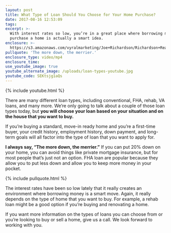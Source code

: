 ```yaml
---
layout: post
title: What Type of Loan Should You Choose for Your Home Purchase?
date: 2017-08-16 12:53:09
tags:
excerpt: >-
  With interest rates so low, you’re in a great place where borrowing money to
  purchase a home is actually a smart idea.
enclosure: >-
  https://s3.amazonaws.com/vyralmarketing/Joe+Richardson/Richardson+Real+Estate-+What+Type+of+Loan+Should+You+Choose+for+Your+Home+Purchase%253F.mp4
pullquote: 'The more down, the merrier.'
enclosure_type: video/mp4
enclosure_time:
use_youtube_image: true
youtube_alternate_image: /uploads/loan-types-youtube.jpg
youtube_code: SEKtsjg1aQs
---
```



{% include youtube.html %}

There are many different loan types, including conventional, FHA, rehab, VA loans, and many more. We’re only going to talk about a couple of those loan types today, but **you will choose your loan based on your situation and on the house that you want to buy.**

If you’re buying a standard, move-in ready home and you’re a first-time buyer, your credit history, employment history, down payment, and long-term goals will all factor into the type of loan that you want to apply for. &nbsp;

**I always say, “The more down, the merrier.”** If you can put 20% down on your home, you can avoid things like private mortgage insurance, but for most people that’s just not an option. FHA loan are popular because they allow you to put less down and allow you to keep more money in your pocket.

{% include pullquote.html %}

The interest rates have been so low lately that it really creates an environment where borrowing money is a smart move. Again, it really depends on the type of home that you want to buy. For example, a rehab loan might be a good option if you’re buying and renovating a home.

If you want more information on the types of loans you can choose from or you’re looking to buy or sell a home, give us a call. We look forward to working with you.